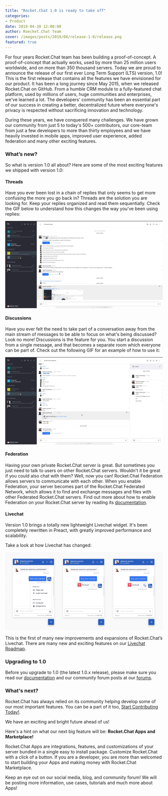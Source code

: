 ```yaml
---
title: "Rocket.Chat 1.0 is ready to take off"
categories:
- Product
date: 2019-04-30 12:00:00
author: Roecket.Chat Team
cover: /images/posts/2019/04/release-1-0/release.png
featured: true
---
```


For four years Rocket.Chat team has been building a proof-of-concept. A proof-of-concept that actually works, used by more than 25 million users worldwide, and on more than 350 thousand servers. Today we are proud to announce the release of our first ever Long Term Support (LTS) version, 1.0! This is the first release that contains all the features we have envisioned for our product. It has been a long journey since May 2015, when we released Rocket.Chat on GitHub. From a humble CRM module to a fully-featured chat platform, used by millions of users, huge communities and enterprises, we've learned a lot. The developers' community has been an essential part of our success in creating a better, decentralized future where everyone's privacy is respected without sacrificing innovation and technology.

During these years, we have conquered many challenges. We have grown our community from just 5 to today's 500+ contributors, our core-team from just a few developers to more than thirty employees and we have heavily invested in mobile apps, improved user experience, added federation and many other exciting features.

### What’s new?

So what is version 1.0 all about? Here are some of the most exciting features we shipped with version 1.0:

#### Threads

Have you ever been lost in a chain of replies that only seems to get more confusing the more you go back in? Threads are the solution you are looking for. Keep your replies organized and read them sequentially. Check the GIF below to understand how this changes the way you've been using replies:

<img src="/images/posts/2019/04/release-1-0/threads.gif">

#### Discussions

Have you ever felt the need to take part of a conversation away from the main stream of messages to be able to focus on what's being discussed? Look no more! Discussions is the feature for you. You start a discussion from a single message, and that becomes a separate room which everyone can be part of. Check out the following GIF for an example of how to use it:

<img src="/images/posts/2019/04/release-1-0/discussions.gif">


#### Federation

Having your own private Rocket.Chat server is great.  But sometimes you just need to talk to users on other Rocket.Chat servers.  Wouldn't it be great if you could also chat with them? Well, now you can! Rocket.Chat Federation allows servers to communicate with each other. When you enable Federation, your server becomes part of the Rocket.Chat Federated Network, which allows it to find and exchange messages and files with other Federated Rocket.Chat servers. Find out more about how to enable Federation on your Rocket.Chat server by reading its [documentation](https://rocket.chat/docs/administrator-guides/federation).

#### Livechat

Version 1.0 brings a totally new lightweight Livechat widget. It's been completely rewritten in Preact, with greatly improved performance and scalability.

Take a look at how Livechat has changed:

<img src="/images/posts/2019/04/release-1-0/livechat.png">

This is the first of many new improvements and expansions of Rocket.Chat’s Livechat. There are many new and exciting features on our [Livechat Roadmap](https://github.com/orgs/RocketChat/projects/20).

### Upgrading to 1.0

Before you upgrade to 1.0 (the latest 1.0.x release), please make sure you read our [documentation](https://rocket.chat/docs/installation/updating/to-1-0/) and our community forum posts at our [forums](https://forums.rocket.chat/).

### What's next?

Rocket.Chat has always relied on its community helping develop some of our most important features. You can be a part of it too, [Start Contributing Today!](https://rocket.chat/docs/contributing/documentation/contribution-guidelines/).

We have an exciting and bright future ahead of us!

Here's a hint on what our next big feature will be: **Rocket.Chat Apps and Marketplace!**

Rocket.Chat Apps are integrations, features, and customizations of your server bundled in a single easy to install package. Customize Rocket.Chat with a click of a button. If you are a developer, you are more than welcomed to start building your Apps and making money with Rocket.Chat Marketplace.

Keep an eye out on our social media, blog, and community forum! We will be posting more information, use cases, tutorials and much more about Apps!

